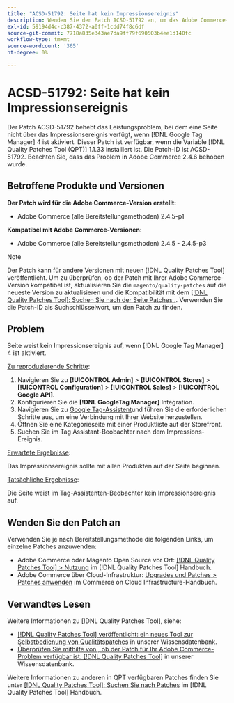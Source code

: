 ```yaml
---
title: "ACSD-51792: Seite hat kein Impressionsereignis"
description: Wenden Sie den Patch ACSD-51792 an, um das Adobe Commerce-Leistungsproblem zu beheben, bei dem eine Seite nicht über das Impressionsereignis verfügt, wenn Google Tag Manager 4 aktiviert ist.
exl-id: 59194d4c-c387-4372-a0ff-1cdd74f8c6df
source-git-commit: 7718a835e343ae7da9ff79f690503b4ee1d140fc
workflow-type: tm+mt
source-wordcount: '365'
ht-degree: 0%

---
```


# ACSD-51792: Seite hat kein Impressionsereignis

Der Patch ACSD-51792 behebt das Leistungsproblem, bei dem eine Seite nicht über das Impressionsereignis verfügt, wenn [!DNL Google Tag Manager] 4 ist aktiviert. Dieser Patch ist verfügbar, wenn die Variable [!DNL Quality Patches Tool (QPT)] 1.1.33 installiert ist. Die Patch-ID ist ACSD-51792. Beachten Sie, dass das Problem in Adobe Commerce 2.4.6 behoben wurde.

## Betroffene Produkte und Versionen

**Der Patch wird für die Adobe Commerce-Version erstellt:**

* Adobe Commerce (alle Bereitstellungsmethoden) 2.4.5-p1

**Kompatibel mit Adobe Commerce-Versionen:**

* Adobe Commerce (alle Bereitstellungsmethoden) 2.4.5 - 2.4.5-p3

>[!NOTE]
>
>Der Patch kann für andere Versionen mit neuen [!DNL Quality Patches Tool] veröffentlicht. Um zu überprüfen, ob der Patch mit Ihrer Adobe Commerce-Version kompatibel ist, aktualisieren Sie die `magento/quality-patches` auf die neueste Version zu aktualisieren und die Kompatibilität mit dem [[!DNL Quality Patches Tool]: Suchen Sie nach der Seite Patches .](https://experienceleague.adobe.com/tools/commerce-quality-patches/index.html). Verwenden Sie die Patch-ID als Suchschlüsselwort, um den Patch zu finden.

## Problem

Seite weist kein Impressionsereignis auf, wenn [!DNL Google Tag Manager] 4 ist aktiviert.

<u>Zu reproduzierende Schritte</u>:

1. Navigieren Sie zu **[!UICONTROL Admin]** > **[!UICONTROL Stores]** > **[!UICONTROL Configuration]** > **[!UICONTROL Sales]** > **[!UICONTROL Google API]**.
1. Konfigurieren Sie die **[!DNL GoogleTag Manager]** Integration.
1. Navigieren Sie zu [Google Tag-Assistent](https://tagassistant.google.com/)und führen Sie die erforderlichen Schritte aus, um eine Verbindung mit Ihrer Website herzustellen.
1. Öffnen Sie eine Kategorieseite mit einer Produktliste auf der Storefront.
1. Suchen Sie im Tag Assistant-Beobachter nach dem Impressions-Ereignis.

<u>Erwartete Ergebnisse</u>:

Das Impressionsereignis sollte mit allen Produkten auf der Seite beginnen.

<u>Tatsächliche Ergebnisse</u>:

Die Seite weist im Tag-Assistenten-Beobachter kein Impressionsereignis auf.

## Wenden Sie den Patch an

Verwenden Sie je nach Bereitstellungsmethode die folgenden Links, um einzelne Patches anzuwenden:

* Adobe Commerce oder Magento Open Source vor Ort: [[!DNL Quality Patches Tool] > Nutzung](https://experienceleague.adobe.com/docs/commerce-operations/tools/quality-patches-tool/usage.html) im [!DNL Quality Patches Tool] Handbuch.
* Adobe Commerce über Cloud-Infrastruktur: [Upgrades und Patches > Patches anwenden](https://experienceleague.adobe.com/docs/commerce-cloud-service/user-guide/develop/upgrade/apply-patches.html) im Commerce on Cloud Infrastructure-Handbuch.

## Verwandtes Lesen

Weitere Informationen zu [!DNL Quality Patches Tool], siehe:

* [[!DNL Quality Patches Tool] veröffentlicht: ein neues Tool zur Selbstbedienung von Qualitätspatches](/help/announcements/adobe-commerce-announcements/magento-quality-patches-released-new-tool-to-self-serve-quality-patches.md) in unserer Wissensdatenbank.
* [Überprüfen Sie mithilfe von , ob der Patch für Ihr Adobe Commerce-Problem verfügbar ist. [!DNL Quality Patches Tool]](/help/support-tools/patches-available-in-qpt-tool/check-patch-for-magento-issue-with-magento-quality-patches.md) in unserer Wissensdatenbank.

Weitere Informationen zu anderen in QPT verfügbaren Patches finden Sie unter [[!DNL Quality Patches Tool]: Suchen Sie nach Patches](https://experienceleague.adobe.com/tools/commerce-quality-patches/index.html) im [!DNL Quality Patches Tool] Handbuch.
